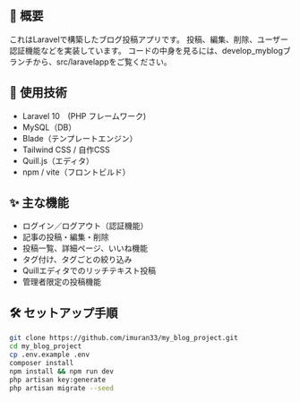## 📌 概要
これはLaravelで構築したブログ投稿アプリです。
投稿、編集、削除、ユーザー認証機能などを実装しています。
コードの中身を見るには、develop_myblogブランチから、src/laravelappをご覧ください。

## 🔧 使用技術
- Laravel 10　(PHP フレームワーク)
- MySQL（DB）
- Blade（テンプレートエンジン）
- Tailwind CSS / 自作CSS
- Quill.js（エディタ）
- npm / vite（フロントビルド）

## ✨ 主な機能
- ログイン／ログアウト（認証機能）
- 記事の投稿・編集・削除
- 投稿一覧、詳細ページ、いいね機能
- タグ付け、タグごとの絞り込み
- Quillエディタでのリッチテキスト投稿
- 管理者限定の投稿機能

## 🛠️ セットアップ手順
```bash
git clone https://github.com/imuran33/my_blog_project.git
cd my_blog_project
cp .env.example .env
composer install
npm install && npm run dev
php artisan key:generate
php artisan migrate --seed
